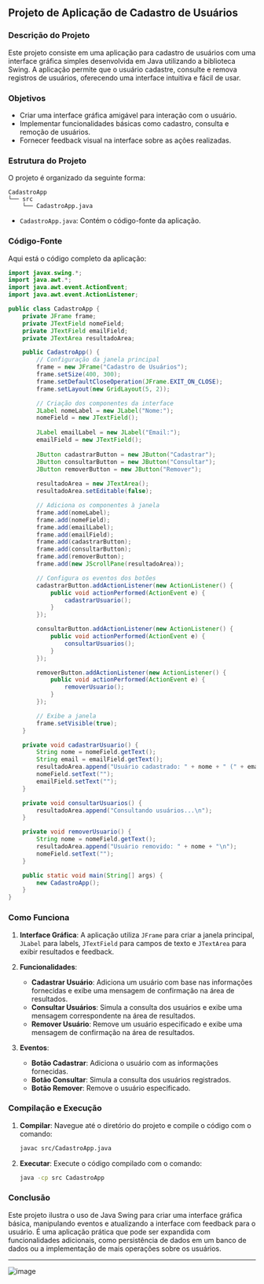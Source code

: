 ## Projeto de Aplicação de Cadastro de Usuários

### Descrição do Projeto

Este projeto consiste em uma aplicação para cadastro de usuários com uma interface gráfica simples desenvolvida em Java utilizando a biblioteca Swing. A aplicação permite que o usuário cadastre, consulte e remova registros de usuários, oferecendo uma interface intuitiva e fácil de usar.

### Objetivos

- Criar uma interface gráfica amigável para interação com o usuário.
- Implementar funcionalidades básicas como cadastro, consulta e remoção de usuários.
- Fornecer feedback visual na interface sobre as ações realizadas.

### Estrutura do Projeto

O projeto é organizado da seguinte forma:

```
CadastroApp
└── src
    └── CadastroApp.java
```

- `CadastroApp.java`: Contém o código-fonte da aplicação.

### Código-Fonte

Aqui está o código completo da aplicação:

```java
import javax.swing.*;
import java.awt.*;
import java.awt.event.ActionEvent;
import java.awt.event.ActionListener;

public class CadastroApp {
    private JFrame frame;
    private JTextField nomeField;
    private JTextField emailField;
    private JTextArea resultadoArea;

    public CadastroApp() {
        // Configuração da janela principal
        frame = new JFrame("Cadastro de Usuários");
        frame.setSize(400, 300);
        frame.setDefaultCloseOperation(JFrame.EXIT_ON_CLOSE);
        frame.setLayout(new GridLayout(5, 2));

        // Criação dos componentes da interface
        JLabel nomeLabel = new JLabel("Nome:");
        nomeField = new JTextField();
        
        JLabel emailLabel = new JLabel("Email:");
        emailField = new JTextField();
        
        JButton cadastrarButton = new JButton("Cadastrar");
        JButton consultarButton = new JButton("Consultar");
        JButton removerButton = new JButton("Remover");
        
        resultadoArea = new JTextArea();
        resultadoArea.setEditable(false);

        // Adiciona os componentes à janela
        frame.add(nomeLabel);
        frame.add(nomeField);
        frame.add(emailLabel);
        frame.add(emailField);
        frame.add(cadastrarButton);
        frame.add(consultarButton);
        frame.add(removerButton);
        frame.add(new JScrollPane(resultadoArea));

        // Configura os eventos dos botões
        cadastrarButton.addActionListener(new ActionListener() {
            public void actionPerformed(ActionEvent e) {
                cadastrarUsuario();
            }
        });

        consultarButton.addActionListener(new ActionListener() {
            public void actionPerformed(ActionEvent e) {
                consultarUsuarios();
            }
        });

        removerButton.addActionListener(new ActionListener() {
            public void actionPerformed(ActionEvent e) {
                removerUsuario();
            }
        });

        // Exibe a janela
        frame.setVisible(true);
    }

    private void cadastrarUsuario() {
        String nome = nomeField.getText();
        String email = emailField.getText();
        resultadoArea.append("Usuário cadastrado: " + nome + " (" + email + ")\n");
        nomeField.setText("");
        emailField.setText("");
    }

    private void consultarUsuarios() {
        resultadoArea.append("Consultando usuários...\n");
    }

    private void removerUsuario() {
        String nome = nomeField.getText();
        resultadoArea.append("Usuário removido: " + nome + "\n");
        nomeField.setText("");
    }

    public static void main(String[] args) {
        new CadastroApp();
    }
}
```

### Como Funciona

1. **Interface Gráfica**: A aplicação utiliza `JFrame` para criar a janela principal, `JLabel` para labels, `JTextField` para campos de texto e `JTextArea` para exibir resultados e feedback.

2. **Funcionalidades**:
   - **Cadastrar Usuário**: Adiciona um usuário com base nas informações fornecidas e exibe uma mensagem de confirmação na área de resultados.
   - **Consultar Usuários**: Simula a consulta dos usuários e exibe uma mensagem correspondente na área de resultados.
   - **Remover Usuário**: Remove um usuário especificado e exibe uma mensagem de confirmação na área de resultados.

3. **Eventos**:
   - **Botão Cadastrar**: Adiciona o usuário com as informações fornecidas.
   - **Botão Consultar**: Simula a consulta dos usuários registrados.
   - **Botão Remover**: Remove o usuário especificado.

### Compilação e Execução

1. **Compilar**: Navegue até o diretório do projeto e compile o código com o comando:
   ```bash
   javac src/CadastroApp.java
   ```

2. **Executar**: Execute o código compilado com o comando:
   ```bash
   java -cp src CadastroApp
   ```

### Conclusão

Este projeto ilustra o uso de Java Swing para criar uma interface gráfica básica, manipulando eventos e atualizando a interface com feedback para o usuário. É uma aplicação prática que pode ser expandida com funcionalidades adicionais, como persistência de dados em um banco de dados ou a implementação de mais operações sobre os usuários.

---
![image](https://github.com/user-attachments/assets/efb1a6d0-f3eb-4a7c-8564-a4ad843f62d3)

